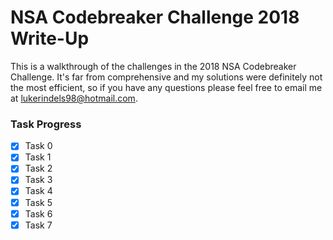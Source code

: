 # NSA Codebreaker Challenge 2018 Write-Up
This is a walkthrough of the challenges in the 2018 NSA Codebreaker Challenge.
It's far from comprehensive and my solutions were definitely not the most 
efficient, so if you have any questions please feel free to email me at 
lukerindels98@hotmail.com.

### Task Progress
- [x] Task 0
- [x] Task 1
- [x] Task 2
- [x] Task 3
- [x] Task 4
- [x] Task 5
- [x] Task 6
- [x] Task 7
